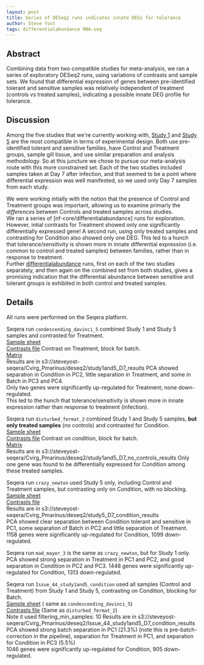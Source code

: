 ```yaml
---
layout: post
title: Series of DESeq2 runs indicates innate DEGs for tolerance
author: Steve Yost
tags: differentialabundance RNA-seq
---
```


## Abstract

Combining data from two compatible studies for meta-analysis, we ran
a series of exploratory DESeq2 runs, using variations of contrasts and sample sets. We found that differential expression of genes between pre-identified tolerant and sensitive samples was relatively independent of treatment (controls vs treated samples), indicating a possible innate DEG profile for tolerance.

## Discussion

Among the five studies that we're currently working with, [Study 1](https://www.frontiersin.org/journals/genetics/articles/10.3389/fgene.2023.1054558/full) and [Study 5](https://www.sciencedirect.com/science/article/abs/pii/S1050464819311295?via%3Dihub) are the most compatible in terms of experimental design. Both use pre-identified tolerant and sensitive families, have Control and Treatment groups, sample gill tissue, and use similar preparation and analysis methodology. So at this juncture we chose to pursue our meta-analysis route with this more constrained set. Each of the two studies included samples taken at Day 7 after infection, and that seemed to be a point where differential expression was well manifested, so we used only Day 7 samples from each study.

We were working intially with the notion that the presence of Control and Treatment groups was important, allowing us to examine primarly the _differences_ between Controls and treated samples across studies.  
We ran a series of [nf-core/differentialabundance] runs for exploration.  
However, intial contrasts for Treatment showed only one significantly differentially expressed gene! A second run, using only treated samples and contrasting for Condition also showed only one DEG. This led to a hunch that tolerance/sensitivity is shown more in innate differential expression (i.e. common to control and treated samples) between families, rather than in response to treatment.  
Further [differentialabundance]([nf-core/differentialabundance]) runs, first on each of the two studies separately, and then again on the combined set from both studies, gives a promising indication that the differential abundance between sensitive and tolerant groups is exhibited in both control and treated samples.

## Details
All runs were performed on the Seqera platform.

Seqera run `condescending_davinci_5` combined Study 1 and Study 5 samples and contrasted for Treatment.  
[Sample sheet](https://raw.githubusercontent.com/Resilience-Biomarkers-for-Aquaculture/Cvirg_Pmarinus_RNAseq/refs/heads/main/data/differential_abundance_sheets/rnaseq_diffabundance_study1and5_samplesheet_filled.csv)  
[Contrasts file](https://raw.githubusercontent.com/Resilience-Biomarkers-for-Aquaculture/Cvirg_Pmarinus_RNAseq/refs/heads/main/data/differential_abundance_sheets/rnaseq_diffabundance_study1and5_D7_contrasts.csv") Contrast on Treatment, block for batch.  
[Matrix](https://github.com/Resilience-Biomarkers-for-Aquaculture/Cvirg_Pmarinus_RNAseq/raw/refs/heads/main/data/rnaseq_gene_counts/merged_gene_counts_gene_name_study1_study5_common.tsv)  
Results are in s3://steveyost-seqera/Cvirg_Pmarinus/deseq2/study1and5_D7_results
PCA showed separation in Condition in PC2, little separation in Treatment, and some in Batch in PC3 and PC4.  
Only two genes were significantly up-regulated for Treatment; none down-regulated.  
This led to the hunch that tolerance/sensitivity is shown more in innate expression rather than response to treatment (infection).

Seqera run `disturbed_fermat_2` combined Study 1 and Study 5 samples, **but only treated samples** (no controls) and contrasted for Condition.  
[Sample sheet](https://raw.githubusercontent.com/Resilience-Biomarkers-for-Aquaculture/Cvirg_Pmarinus_RNAseq/refs/heads/main/data/differential_abundance_sheets/rnaseq_diffabundance_study1and5_samplesheet_no_controls.csv)  
[Contrasts file](https://raw.githubusercontent.com/Resilience-Biomarkers-for-Aquaculture/Cvirg_Pmarinus_RNAseq/refs/heads/main/data/differential_abundance_sheets/rnaseq_diffabundance_study1and5_D7_condition_contrasts.csv) Contrast on condition, block for batch.   
[Matrix](https://github.com/Resilience-Biomarkers-for-Aquaculture/Cvirg_Pmarinus_RNAseq/raw/refs/heads/main/data/rnaseq_gene_counts/merged_gene_counts_gene_name_study1_study5_common.tsv)  
Results are in s3://steveyost-seqera/Cvirg_Pmarinus/deseq2/study1and5_D7_no_controls_results
Only one gene was found to be differentially expressed for Condition among these treated samples.

Seqera run `crazy_newton` used Study 5 only, including Control and Treatment samples, but contrasting only on Condition, with no blocking.  
[Sample sheet](https://github.com/Resilience-Biomarkers-for-Aquaculture/Cvirg_Pmarinus_RNAseq/blob/main/data/differential_abundance_sheets/rnaseq_diffabundance_study5_D7_samplesheet.csv)  
[Contrasts file](https://github.com/Resilience-Biomarkers-for-Aquaculture/Cvirg_Pmarinus_RNAseq/blob/main/data/differential_abundance_sheets/rnaseq_diffabundance_D7_condition_nobatch_contrasts.csv)  
Results are in s3://steveyost-seqera/Cvirg_Pmarinus/deseq2/study5_D7_condition_results  
PCA showed clear separation between Condition tolerant and sensitive in PC1, some separation of Batch in PC2 and little separation of Treatment.
1158 genes were significantly up-regulated for Condition, 1099 down-regulated.

Seqera run `mad_mayer_3` is the same as `crazy_newton`, but for Study 1 only.   
PCA showed strong separation in Treatment in PC1 and PC2, and good separation in Condition in PC2 and PC3.
1448 genes were significantly up-regulated for Condition, 1313 down-regulated.

Seqera run `Issue_44_study1and5_condition` used all samples (Control and Treatment) from Study 1 and Study 5, contrasting on Condition, blocking for Batch.  
[Sample sheet](https://raw.githubusercontent.com/Resilience-Biomarkers-for-Aquaculture/Cvirg_Pmarinus_RNAseq/refs/heads/main/data/differential_abundance_sheets/rnaseq_diffabundance_study1and5_samplesheet_filled.csv) ( same as `condescending_davinci_5`)  
[Contrasts file](https://raw.githubusercontent.com/Resilience-Biomarkers-for-Aquaculture/Cvirg_Pmarinus_RNAseq/refs/heads/main/data/differential_abundance_sheets/rnaseq_diffabundance_study1and5_D7_condition_contrasts.csv) (Same as `disturbed_fermat_2`)  
Note it used filtering_min_samples: 10
Results are in s3://steveyost-seqera/Cvirg_Pmarinus/deseq2/Issue_44_study1and5_D7_condition_results
PCA showed strong batch separation in PC1 (21.3%) (note this is pre-batch-correction in the pipeline), separation for Treatment in PC1, and separation for Condition in PC3 (5.5%)  
1046 genes were significantly up-regulated for Condition, 905 down-regulated.
